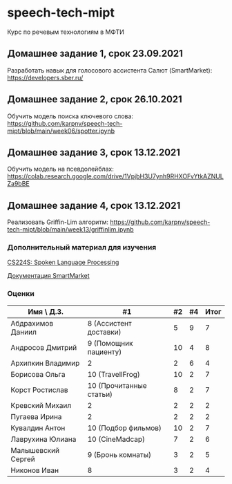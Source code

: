 # speech-tech-mipt

Курс по речевым технологиям в МФТИ

## Домашнее задание 1, срок 23.09.2021

Разработать навык для голосового ассистента Салют (SmartMarket): https://developers.sber.ru/

## Домашнее задание 2, срок 26.10.2021

Обучить модель поиска ключевого слова: https://github.com/karpnv/speech-tech-mipt/blob/main/week06/spotter.ipynb 

## Домашнее задание 3, срок 13.12.2021

Обучить модель на псевдолейблах: https://colab.research.google.com/drive/1VpjbH3U7ynh9RHXOFvYtkAZNULZa9bBE

## Домашнее задание 4, срок 13.12.2021

Реализовать Griffin-Lim алгоритм: https://github.com/karpnv/speech-tech-mipt/blob/main/week13/griffinlim.ipynb


### Дополнительный материал для изучения 

[CS224S: Spoken Language Processing](http://web.stanford.edu/class/cs224s/)

[Документация SmartMarket](https://developers.sber.ru/docs/)

### Оценки 
Имя \ Д.З. | #1 | #2 | #4 | Итог | 
--- | --- | --- | --- | --- |
Абдрахимов Даниил | 8 (Ассистент доставки) | 5 | 9 | 7 |
Андросов Дмитрий  | 9 (Помощник пациенту) | 10 | 4 | 8 |
Архипкин Владимир | 2 | 2 | 6 | 4 |
Борисова Ольга    | 10 (TravellFrog) | 10 | 2 | 7 |
Корст Ростислав   | 10 (Прочитанные статьи) | 8 | 2 | 7 |
Кревский Михаил   | 2 | 2 | 2 | 2 |
Пугаева Ирина     | 2 | 2 | 2 | 2 |
Кувалдин Антон    | 10 (Подбор фильмов) | 10 | 2 | 7 |
Лаврухина Юлиана  | 10 (CineMadcap) | 7 | 2 | 6 |
Малышевский Сергей| 9 (Бронь комнаты) | 3 | 2 | 5 |
Никонов Иван      | 8 | 3 | 2 | 4 |

